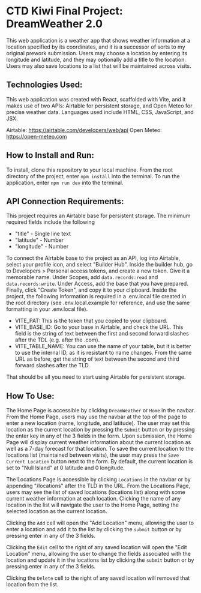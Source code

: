 # CTD Kiwi Final Project: DreamWeather 2.0 #

This web application is a weather app that shows weather information at a location specified by its coordinates, and it is a successor of sorts to my original prework submission. Users may choose a location by entering its longitude and latitude, and they may optionally add a title to the location. Users may also save locations to a list that will be maintained across visits.

## Technologies Used: ##

This web application was created with React, scaffolded with Vite, and it makes use of two APIs: Airtable for persistent storage, and Open Meteo for precise weather data. Languages used include HTML, CSS, JavaScript, and JSX.

Airtable: https://airtable.com/developers/web/api
Open Meteo: https://open-meteo.com

## How to Install and Run: ##

To install, clone this repository to your local machine. From the root directory of the project, enter ```npm install``` into the terminal. To run the application, enter ```npm run dev``` into the terminal.

## API Connection Requirements: ##

This project requires an Airtable base for persistent storage. The minimum required fields include the following
* "title" - Single line text
* "latitude" - Number
* "longitude" - Number

To connect the Airtable base to the project as an API, log into Airtable, select your profile icon, and select "Builder Hub". Inside the builder hub, go to Developers > Personal access tokens, and create a new token. Give it a memorable name. Under Scopes, add ```data.records:read``` and ```data.records:write```. Under Access, add the base that you have prepared. Finally, click "Create Token", and copy it to your clipboard. Inside the project, the following information is required in a .env.local file created in the root directory (see .env.local.example for reference, and use the same formatting in your .env.local file).
* VITE_PAT: This is the token that you copied to your clipboard.
* VITE_BASE_ID: Go to your base in Airtable, and check the URL. This field is the string of text between the first and second forward slashes after the TDL (e.g. after the .com).
* VITE_TABLE_NAME: You can use the name of your table, but it is better to use the internal ID, as it is resistant to name changes. From the same URL as before, get the string of text between the second and third forward slashes after the TLD.

That should be all you need to start using Airtable for persistent storage.

## How To Use: ##

The Home Page is accessible by clicking ```DreamWeather``` or ```Home``` in the navbar. From the Home Page, users may use the navbar at the top of the page to enter a new location (name, longitude, and latitude). The user may set this location as the current location by pressing the ```Submit``` button or by pressing the enter key in any of the 3 fields in the form. Upon submission, the Home Page will display current weather information about the current location as well as a 7-day forecast for that location. To save the current location to the locations list (maintained between visits), the user may press the ```Save Current Location``` button next to the form. By default, the current location is set to "Null Island" at 0 latitude and 0 longitude.

The Locations Page is accessible by clicking ```Locations``` in the navbar or by appending "/locations" after the TLD in the URL. From the Locations Page, users may see the list of saved locations (locations list) along with some current weather information at each location. Clicking the name of any location in the list will navigate the user to the Home Page, setting the selected location as the current location.

Clicking the ```Add``` cell will open the "Add Location" menu, allowing the user to enter a location and add it to the list by clicking the ```submit``` button or by pressing enter in any of the 3 fields.

Clicking the ```Edit``` cell to the right of any saved location will open the "Edit Location" menu, allowing the user to change the fields associated with the location and update it in the locations list by clicking the ```submit``` button or by pressing enter in any of the 3 fields.

Clicking the ```Delete``` cell to the right of any saved location will removed that location from the list.

